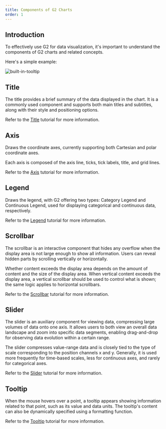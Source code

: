 ```yaml
---
title: Components of G2 Charts
order: 1
---
```


## Introduction
To effectively use G2 for data visualization, it's important to understand the components of G2 charts and related concepts.

Here's a simple example:

<img alt="built-in-tooltip" src="https://mdn.alipayobjects.com/huamei_qa8qxu/afts/img/A*ZHFsRpdpnwwAAAAAAAAAAAAAemJ7AQ/original"/>

## Title

The title provides a brief summary of the data displayed in the chart. It is a commonly used component and supports both main titles and subtitles, along with their style and positioning options.

Refer to the [Title](/manual/component/title) tutorial for more information.

## Axis

Draws the coordinate axes, currently supporting both Cartesian and polar coordinate axes.

Each axis is composed of the axis line, ticks, tick labels, title, and grid lines.

Refer to the [Axis](/manual/component/axis) tutorial for more information.

## Legend

Draws the legend, with G2 offering two types: Category Legend and Continuous Legend, used for displaying categorical and continuous data, respectively.

Refer to the [Legend](/manual/component/legend) tutorial for more information.

## Scrollbar

The scrollbar is an interactive component that hides any overflow when the display area is not large enough to show all information. Users can reveal hidden parts by scrolling vertically or horizontally.

Whether content exceeds the display area depends on the amount of content and the size of the display area. When vertical content exceeds the display area, a vertical scrollbar should be used to control what is shown; the same logic applies to horizontal scrollbars.

Refer to the [Scrollbar](/manual/component/scrollbar) tutorial for more information.

## Slider

The slider is an auxiliary component for viewing data, compressing large volumes of data onto one axis. It allows users to both view an overall data landscape and zoom into specific data segments, enabling drag-and-drop for observing data evolution within a certain range.

The slider compresses value-range data and is closely tied to the type of scale corresponding to the position channels x and y. Generally, it is used more frequently for time-based scales, less for continuous axes, and rarely for categorical axes.

Refer to the [Slider](/manual/component/slider) tutorial for more information.

## Tooltip

When the mouse hovers over a point, a tooltip appears showing information related to that point, such as its value and data units. The tooltip's content can also be dynamically specified using a formatting function.

Refer to the [Tooltip](/manual/component/tooltip) tutorial for more information.  
